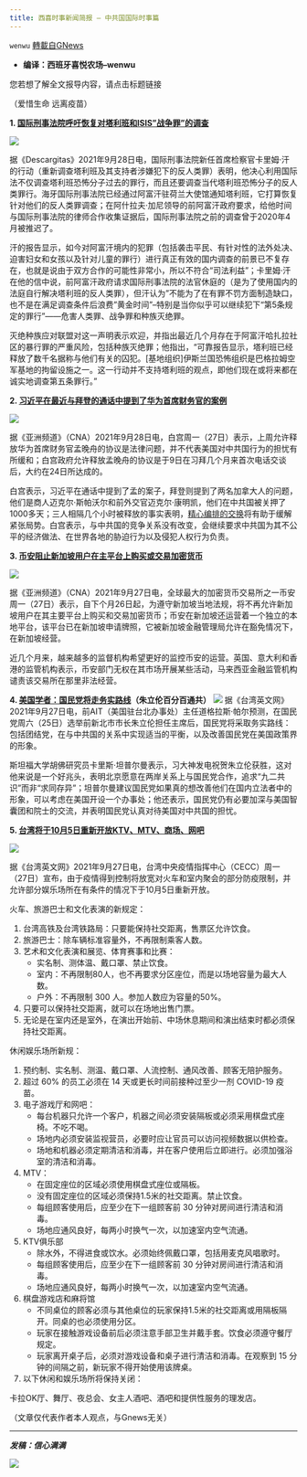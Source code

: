 ```yaml
---
title: 西喜时事新闻简报 — 中共国国际时事篇
---
```

`wenwu` [轉載自GNews](https://gnews.org/zh-hans/1560072/)

- **编译：西班牙喜悦农场–wenwu**


您若想了解全文报导内容，请点击标题链接

（爱惜生命 远离疫苗）

**1. [国际刑事法院呼吁恢复对塔利班和ISIS”战争罪”的调查](https://descargitas.com/%E5%9B%BD%E9%99%85%E5%88%91%E4%BA%8B%E6%B3%95%E9%99%A2%E5%91%BC%E5%90%81%E9%87%8D%E5%90%AF%E5%AF%B9%E5%A1%94%E5%88%A9%E7%8F%AD%E5%92%8C%E4%BC%8A%E6%96%AF%E5%85%B0%E5%9B%BD%E6%88%98%E4%BA%89/)**

![](https://assets.gnews.org/wp-content/uploads/2021/09/unnamed-2021-09-28T103031.859.png)

据《Descargitas》2021年9月28日电，国际刑事法院新任首席检察官卡里姆·汗的行动（重新调查塔利班及其支持者涉嫌犯下的反人类罪）表明，他决心利用国际法不仅调查塔利班恐怖分子过去的罪行，而且还要调查当代塔利班恐怖分子的反人类罪行。海牙国际刑事法院已经通过阿富汗驻荷兰大使馆通知塔利班，它打算恢复针对他们的反人类罪调查；在阿什拉夫·加尼领导的前阿富汗政府要求，给他时间与国际刑事法院的律师合作收集证据后，国际刑事法院之前的调查曾于2020年4月被推迟了。

汗的报告显示，如今对阿富汗境内的犯罪（包括袭击平民、有针对性的法外处决、迫害妇女和女孩以及针对儿童的罪行）进行真正有效的国内调查的前景已不复存在，也就是说由于双方合作的可能性非常小，所以不符合“司法利益”；卡里姆·汗在他的信中说，前阿富汗政府请求国际刑事法院的法官休庭的（是为了使用国内的法庭自行解决塔利班的反人类罪），但汗认为”不能为了在有罪不罚方面制造缺口，也不是在满足调查条件后浪费”黄金时间”–特别是当你似乎可以继续犯下“第5条规定的罪行”——危害人类罪、战争罪和种族灭绝罪。

灭绝种族应对联盟对这一声明表示欢迎，并指出最近几个月存在于阿富汗哈扎拉社区的暴行罪的严重风险，包括种族灭绝罪；他指出，“可靠报告显示，塔利班已经释放了数千名据称与他们有关的囚犯。[基地组织]伊斯兰国恐怖组织是巴格拉姆空军基地的拘留设施之一。这一行动并不支持塔利班的观点，即他们现在或将来都在诚实地调查第五条罪行。”

**2. [习近平在最近与拜登的通话中提到了华为首席财务官的案例](https://www.channelnewsasia.com/world/xi-raised-case-huawei-cfo-recent-call-biden-white-house-2205916)**

![](https://assets.gnews.org/wp-content/uploads/2021/09/unnamed-2021-09-28T103258.701.png)

据《亚洲频道》（CNA）2021年9月28日电，白宫周一（27日）表示，上周允许释放华为首席财务官孟晚舟的协议是法律问题，并不代表美国对中共国行为的担忧有所缓和；白宫政府允许释放孟晚舟的协议是于9日在习拜几个月来首次电话交谈后，大约在24日所达成的。

白宫表示，习近平在通话中提到了孟的案子，拜登则提到了两名加拿大人的问题，他们是商人迈克尔·斯帕沃尔和前外交官迈克尔·康明凯，他们在中共国被关押了1000多天；三人相隔几个小时被释放的事实表明，[精心编排的交换](https://www.channelnewsasia.com/world/canadian-extradition-judge-frees-huawei-exec-meng-wanzhou-2200616)将有助于缓解紧张局势。白宫表示，与中共国的竞争关系没有改变，会继续要求中共国为其不公平的经济做法、在世界各地的胁迫行为以及侵犯人权行为负责。

**3. [币安阻止新加坡用户在主平台上购买或交易加密货币](https://www.channelnewsasia.com/business/binance-stop-singapore-users-buying-or-trading-crypto-main-platform-2205121)**

![](https://assets.gnews.org/wp-content/uploads/2021/09/tempsnip146.png)

据《亚洲频道》（CNA）2021年9月27日电，全球最大的加密货币交易所之一币安周一（27日）表示，自下个月26日起，为遵守新加坡当地法规，将不再允许新加坡用户在其主要平台上购买和交易加密货币；币安在新加坡还运营着一个独立的本地平台，该平台已在新加坡申请牌照，它被新加坡金融管理局允许在豁免情况下，在新加坡经营。

近几个月来，越来越多的监督机构希望更好的监控币安的运营。英国、意大利和香港的监管机构表示，币安部门无权在其市场开展某些活动，马来西亚金融监管机构谴责该交易所在那里非法经营。

**4. [美国学者：国民党将走务实路线](https://www.taiwannews.com.tw/en/news/4298815)（朱立伦百分百通共）**
![](https://assets.gnews.org/wp-content/uploads/2021/09/unnamed-2021-09-28T103441.914.png)
据《台湾英文网》2021年9月27日电，前AIT（美国驻台北办事处）主任道格拉斯·帕尔预测，在国民党周六（25日）选举前新北市市长朱立伦担任主席后，国民党将采取务实路线：包括团结党，在与中共国的关系中实现适当的平衡，以及改善国民党在美国政策界的形象。

斯坦福大学胡佛研究员卡里斯·坦普尔曼表示，习大神发电祝贺朱立伦获胜，这对他来说是一个好兆头，表明北京愿意在两岸关系上与国民党合作，追求“九二共识”而非“求同存异”；坦普尔曼建议国民党如果真的想改善他们在国内立法者中的形象，可以考虑在美国开设一个办事处；他还表示，国民党仍有必要加深与美国智囊团和院士的交流，并表明国民党认真对待美国对中共国的担忧。

**5. [台湾将于10月5日重新开放KTV、MTV、商场、网吧](https://www.taiwannews.com.tw/en/news/4298701)**

![](https://assets.gnews.org/wp-content/uploads/2021/09/unnamed-2021-09-28T103750.135.png)

据《台湾英文网》2021年9月27日电，台湾中央疫情指挥中心（CECC）周一（27日）宣布，由于疫情得到控制将放宽对火车和室内聚会的部分防疫限制，并允许部分娱乐场所在有条件的情况下于10月5日重新开放。

火车、旅游巴士和文化表演的新规定：

1. 台湾高铁及台湾铁路局：只要能保持社交距离，售票区允许饮食。
2. 旅游巴士：除车辆标准容量外，不再限制乘客人数。
3. 艺术和文化表演和展览、体育赛事和比赛：
    - 实名制、测体温、戴口罩、禁止饮食。
    - 室内：不再限制80人，也不再要求分区座位，而是以场地容量为最大人数。
    - 户外：不再限制 300 人。参加人数应为容量的50%。
4. 只要可以保持社交距离，就可以在场地出售门票。
5. 无论是在室内还是室外，在演出开始前、中场休息期间和演出结束时都必须保持社交距离。

休闲娱乐场所新规：


1. 预约制、实名制、测温、戴口罩、人流控制、通风改善、顾客无陪护服务。
2. 超过 60% 的员工必须在 14 天或更长时间前接种过至少一剂 COVID-19 疫苗。
3. 电子游戏厅和网吧：
    - 每台机器只允许一个客户，机器之间必须安装隔板或必须采用棋盘式座椅。不吃不喝。
    - 场地内必须安装监视营员，必要时应让官员可以访问视频数据以供检查。
    - 场地和机器必须定期清洁和消毒，并在客户使用后立即进行。必须加强浴室的清洁和消毒。
4. MTV：
    - 在固定座位的区域必须使用棋盘式座位或隔板。
    - 没有固定座位的区域必须保持1.5米的社交距离。禁止饮食。
    - 每组顾客使用后，应至少在下一组顾客前 30 分钟对房间进行清洁和消毒。
    - 场地应通风良好，每两小时换气一次，以加速室内空气流通。
5. KTV俱乐部
    - 除水外，不得进食或饮水。必须始终佩戴口罩，包括用麦克风唱歌时。
    - 每组顾客使用后，应至少在下一组顾客前 30 分钟对房间进行清洁和消毒。
    - 场地应通风良好，每两小时换气一次，以加速室内空气流通。
6. 棋盘游戏店和麻将馆
    - 不同桌位的顾客必须与其他桌位的玩家保持1.5米的社交距离或用隔板隔开。同桌的也必须使用分区。
    - 玩家在接触游戏设备前后必须注意手部卫生并戴手套。饮食必须遵守餐厅规定。
    - 玩家离开桌子后，必须对游戏设备和桌子进行清洁和消毒。在观察到 15 分钟的间隔之前，新玩家不得开始使用该牌桌。
7. 以下休闲和娱乐场所将保持关闭：


卡拉OK厅、舞厅、夜总会、女主人酒吧、酒吧和提供性服务的理发店。

（文章仅代表作者本人观点，与Gnews无关）

* * *

***发稿：信心满满***

![](https://assets.gnews.org/wp-content/uploads/2021/09/GNEWS_CH.-2.jpeg)
